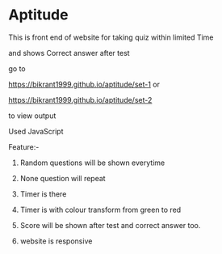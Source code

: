 # Aptitude
This is front end of website for taking quiz within limited Time 

and shows Correct answer after test

go to 

https://bikrant1999.github.io/aptitude/set-1 
or

https://bikrant1999.github.io/aptitude/set-2

to view output

Used JavaScript

Feature:-

1. Random questions will be shown everytime

2. None question will repeat

3. Timer is there

4. Timer is with colour transform from green to red

5. Score will be shown after test and correct answer too.

6. website is responsive
